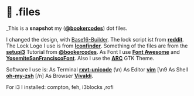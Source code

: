 # :wrench: .files

_This is a **snapshot** my ([**@bookercodes**](https://twitter.com/bookercodes)) dot files.


I changed  the design, with [Base16-Builder](https://github.com/base16-builder/base16-builder). The lock script ist from [**reddit**](https://www.reddit.com/r/unixporn/comments/3358vu/i3lock_unixpornworthy_lock_screen/).
The Lock Logo I use is from [**Iconfinder**](https://www.iconfinder.com/icons/55827/lock_padlock_private_icon#size=256).
Something of the files are from the [**setupi3**](https://github.com/bookercodes/setupi3) Tutorial from [**@bookercodes**](https://twitter.com/bookercodes).
As Font I use [**Font Awesome**](https://fontawesome.com) and [**YosemiteSanFranciscoFont**](https://github.com/supermarin/YosemiteSanFranciscoFont). Also I use the [**ARC**](https://github.com/horst3180/arc-theme) GTK Theme. 






Software I use is:
As Terminal [**rxvt-unicode**](https://wiki.ubuntuusers.de/rxvt-unicode/) (\n)
As Editor [**vim**](https://wiki.ubuntuusers.de/VIM/) [\n9
As Shell [**oh-my-zsh**](https://github.com/robbyrussell/oh-my-zsh) [/n]
As Browser [**Vivaldi**](https://vivaldi.com/).






For i3 I installed: compton, feh, i3blocks ,rofi
